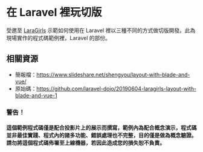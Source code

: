 # 在 Laravel 裡玩切版

受邀至 [LaraGirls](https://www.laragirls.org/) 示範如何使用在 Laravel 裡以三種不同的方式做切版開發。此為現場實作的程式碼範例裡，Laravel 的部份。


## 相關資源

* 簡報檔：https://www.slideshare.net/shengyou/layout-with-blade-and-vue/
* 原始碼：https://github.com/laravel-dojo/20190604-laragirls-layout-with-blade-and-vue-1

### 警告！

#### 這個範例程式碼僅是配合投影片上的展示而撰寫，範例內為配合概念演示，程式碼並非最佳實踐、程式內的諸多功能、錯誤處理也不完整，目的僅是做為概念驗證。請勿將這個程式碼佈署至上線機器，若因此造成您的損失恕不負責。
